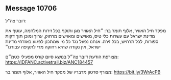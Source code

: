 ## Message 10706

דובר צה"ל:

מפקד חיל האוויר, אלוף תומר בר: ״חיל האוויר מגן ותוקף בכל זירות המלחמה, עוטף את מדינת ישראל עם עשרות כלי טיס, מאוישים ומאוישים מרחוק, ערוך ומוכן תוך דקות ספורות, לכל תרחיש, בכל זירה. אנחנו נפעל נגד כל מי שמתכנן לפגוע באזרחי מדינת ישראל, אין נקודה שהיא רחוקה מדי לתקיפה עבורנו״ 

מצורפת הודעת דובר צה״ל בנושא סיום קורס מפעילי כטמ״ם: https://IDFANC.activetrail.biz/ANC184457

מצורף סרטון מדבריו של מפקד חיל האוויר, אלוף תומר בר: https://bit.ly/3WrAcPB

